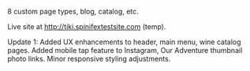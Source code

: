 8 custom page types, blog, catalog, etc.

Live site at http://tiki.spinifextestsite.com (temp).

Update 1:
Added UX enhancements to header, main menu, wine catalog pages.
Added mobile tap feature to Instagram, Our Adventure thumbnail photo links.
Minor responsive styling adjustments.